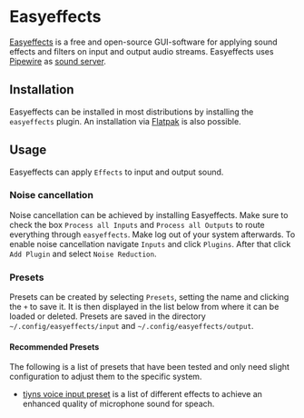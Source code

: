 # Easyeffects

[Easyeffects](https://github.com/wwmm/easyeffects) is a free and open-source
GUI-software for applying sound effects and filters on input and output audio
streams.
Easyeffects uses [Pipewire](./pipewire.md) as
[sound server](/wiki/linux/audio.md#sound-server).

## Installation

Easyeffects can be installed in most distributions by installing the
`easyeffects` plugin.
An installation via [Flatpak](./flatpak.md) is also possible.

## Usage

Easyeffects can apply `Effects` to input and output sound.

### Noise cancellation

Noise cancellation can be achieved by installing
Easyeffects.
Make sure to check the box `Process all Inputs` and `Process all Outputs` to
route everything through `easyeffects`.
Make log out of your system afterwards.
To enable noise cancellation navigate `Inputs` and click `Plugins`.
After that click `Add Plugin` and select `Noise Reduction`.

### Presets

Presets can be created by selecting `Presets`, setting the name and clicking the
`+` to save it.
It is then displayed in the list below from where it can be loaded or deleted.
Presets are saved in the directory `~/.config/easyeffects/input` and
`~/.config/easyeffects/output`.

#### Recommended Presets

The following is a list of presets that have been tested and only need slight
configuration to adjust them to the specific system.

- [tiyns voice input preset](https://github.com/tiyn/dotfiles/blob/master/.config/easyeffects/input/voice.json)
  is a list of different effects to achieve an enhanced quality of microphone
  sound for speach.
